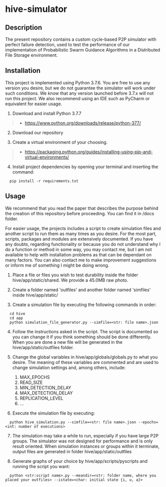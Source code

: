 # hive-simulator

##  Description
The present repository contains a custom cycle-based P2P simulator with perfect failure detection, used to test the performance of our implementation of Probabilistic Swarm Guidance Algorithms in a Distributed File Storage environment. 

##  Installation
This project is implemented using Python 3.7.6. You are free to use any version you desire, but we do not guarantee the simulator will work under such conditions. We know that any version launched before 3.7.x will not run this project. We also recommend using an IDE such as PyCharm or equivalent for easier usage.

1. Download and install Python 3.7.7
  > * https://www.python.org/downloads/release/python-377/

2. Download our repository

3. Create a virtual environment of your choosing.
  > * https://packaging.python.org/guides/installing-using-pip-and-virtual-environments/

4. Install project dependencies by opening your terminal and inserting the command:
```
  pip install -r requirements.txt
```

## Usage
We recommend that you read the paper that describes the purpose behind the creation of this repository before proceeding. You can find it in /docs folder.

For easier usage, the projects includes a script to create simulation files and another script to run them as many times as you desire. For the most part, scripts, packages and modules are extensively documented. If you have any doubts, regarding functionality or because you do not understand why I do a function or method in some way, you may contact me, but I am not available to help with installation problems as that can be dependant on many factors. You can also contact me to make improvement suggestions or inform me of something I might be doing wrong.

1. Place a file or files you wish to test durability inside the folder hive/app/static/shared. We provide a 45.0MB raw photo.

2. Create a folder named 'outfiles' and another folder named 'simfiles' inside hive/app/static/

3. Create a simulation file by executing the following commands in order:
```
  cd hive
  cd app
  python simulation_file_generator.py --simfile=<str: file name>.json
```

4. Follow the instructions asked in the script. The script is documented so you can change it if you think something should be done differently. When you are done a new file will be generated in the hive/app/static/outfiles folder.

5. Change the global variables in hive/app/globals/globals.py to what you desire. The meaning of these variables are commented and are used to change simulation settings and, among others, include:
	1. MAX_EPOCHS
	2. READ_SIZE
	3. MIN_DETECTION_DELAY
	4. MAX_DETECTION_DELAY
	5. REPLICATION_LEVEL
	6. ...

6. Execute the simulation file by executing:
```
  python hive_simulation.py --simfile=<str: file name>.json --epochs=<int: number of executions>
```

7. The simulation may take a while to run, especially if you have large P2P groups. The simulator was not designed for performance and is only result oriented. When simulation instances or groups within it terminate, output files are generated in folder hive/app/static/outfiles

8. Generate graphs of your choice by hive/app/scripts/pyscripts and running the script you want:
```
  python <str:script name>.py --meandir=<str: folder name, where you placed your outfiles> --istate=<char: initial state {i, u, a}>
```
